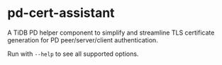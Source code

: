 # pd-cert-assistant

A TiDB PD helper component to simplify and streamline TLS certificate generation
for PD peer/server/client authentication.

Run with `--help` to see all supported options.
